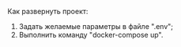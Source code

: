 Как развернуть проект:
1. Задать желаемые параметры в файле ".env";
2. Выполнить команду "docker-compose up".